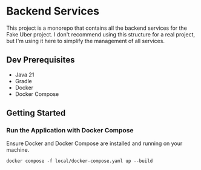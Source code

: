 # Backend Services
This project is a monorepo that contains all the backend services for the Fake Uber project.
I don't recommend using this structure for a real project, but I'm using it here to simplify the management of all services.

## Dev Prerequisites
- Java 21
- Gradle
- Docker
- Docker Compose

## Getting Started

### Run the Application with Docker Compose

Ensure Docker and Docker Compose are installed and running on your machine.

``` shell
docker compose -f local/docker-compose.yaml up --build
```
